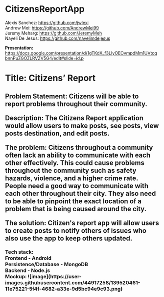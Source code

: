# CitizensReportApp

Alexis Sanchez: https://github.com/jwlexi <br />
Andrew Mei: https://github.com/AndrewMei99 <br />
Jeremy Meharg: https://github.com/JeremyMeh <br />
Nayeli De Jesus: https://github.com/nayelimdejesus <br />

<strong> Presentation: </strong> https://docs.google.com/presentation/d/1gTKdX_f3LIyOEOvmpdMm1UVtcqbnnPuZGOZLRVZV5G4/edit#slide=id.p

<h1> Title: Citizens’ Report </h1>
<h2>
Problem Statement: Citizens will be able to report problems throughout their community.
  
Description: The Citizens Report application would allow users to make posts, see posts, view posts destination, and edit posts.
  
The problem: Citizens throughout a community often lack an ability to communicate with each other effectively. This could cause problems throughout the community such as safety hazards, violence, and a higher crime rate. People need a good way to communicate with each other throughout their city. They also need to be able to pinpoint the exact location of a problem that is being caused around the city.
  
The solution: Citizen's report app will allow users to create posts to notify others of issues who also use the app to keep others updated.
</h2>
<h3>
Tech stack:
<br>
Frontend - Android
<br>
Persistence/Database - MongoDB
<br>
Backend - Node.js
<br>
Mockup:
![image](https://user-images.githubusercontent.com/44917258/139520461-11e75221-5f4f-4682-a33e-9d5bc94e9c93.png)
</h3>
